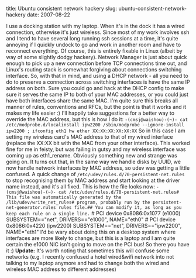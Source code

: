 title: Ubuntu consistent network hackery
slug: ubuntu-consistent-network-hackery
date: 2007-08-22


I use a docking station with my laptop. When it's in the dock it has a wired connection, otherwise it's just wireless.
Since most of my work involves ssh and I tend to have several long running ssh sessions at a time, it's quite annoying if I quickly undock to go and work in another room and have to reconnect everything.
Of course, this is entirely fixable in Linux (albeit by way of some slightly dodgy hackery). Network Manager is just about quick enough to pick up a new connection before TCP connections time out, and Linux's routing stack is somewhat forgiving about connections switching interface. So, with that in mind, and using a DHCP network - all you need to do to preserve a connection across switching interfaces is have the same IP address on both. Sure you could go and hack at the DHCP config to make sure it serves the same IP to both of your MAC addresses, or you could just have both interfaces share the same MAC. I'm quite sure this breaks all manner of rules, conventions and RFCs, but the point is that it works and it makes my life easier :)
I'll happily take suggestions for a better way to override the MAC address, but this is how I do it:
`-(cmsj@waishou)-(~)- cat /etc/modprobe.d/localinstall ipw2200 /sbin/modprobe --ignore-install ipw2200 ; ifconfig eth1 hw ether XX:XX:XX:XX:XX:XX`
So in this case I am setting my wireless card's MAC address to that of my wired interface (replace the XX:XX bit with the MAC from your other interface).
This worked fine for me in feisty, but was failing in gutsy and my wireless interface was coming up as eth1\_rename. Obviously something new and strange was going on.
It turns out that, in the same way we handle disks by UUID, we now handle network interfaces by MAC address, so udev was getting a little confused.
A quick change of `/etc/udev/rules.d/70-persistent-net.rules` to stop recognising them by MAC address and start looking at the driver name instead, and it's all fixed. This is how the file looks now:
`-(cmsj@waishou)-(~)- cat /etc/udev/rules.d/70-persistent-net.rules# This file was automatically generated by the /lib/udev/write_net_rules# program, probably run by the persistent-net-generator.rules rules file.## You can modify it, as long as you keep each rule on a single line.`
\# PCI device 0x8086:0x1077 (e1000)
SUBSYSTEM=="net", DRIVERS=="e1000", NAME="eth0"
\# PCI device 0x8086:0x4220 (ipw2200)
SUBSYSTEM=="net", DRIVERS=="ipw2200", NAME="eth1"
I'd be wary about doing this on a desktop system where interfaces are more likely to change, but this is a laptop and I am quite certain the e1000 NIC isn't going to move on the PCI bus!
So there you have it :)
**Update:** It's worth noting that sometimes this will confuse some networks (e.g. I recently confused a hotel wired&wifi network into not talking to my laptop anymore and had to change both the wired and wireless MAC address to different addresses)
